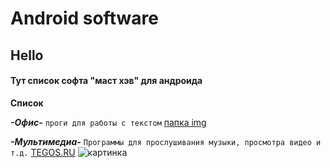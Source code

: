 # Android software
## Hello
#### Тут список софта "маст хэв" для андроида

**Список**

**_-Офис-_**
`проги для работы с текстом`
[папка img](/img/)


**_-Мультимедиа-_**
```Программы для прослушивания музыки, просмотра видео и т.д.```
[TEGOS.RU](http://tegos.ru)
![картинка](/img/logo.jpg)


